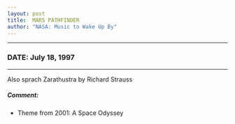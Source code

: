 ```yaml
---
layout: post
title:  MARS PATHFINDER
author: "NASA: Music to Wake Up By"
---
```


----
### DATE: July 18, 1997
----
Also sprach Zarathustra by Richard Strauss

##### Comment:
* Theme from 2001: A Space Odyssey
